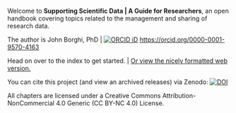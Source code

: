 Welcome to **Supporting Scientific Data | A Guide for Researchers**, an open handbook covering topics related to the management and sharing of research data.

The author is John Borghi, PhD | [![ORCID iD](https://orcid.filecamp.com/static/thumbs/03CaAkr1LaBp5PRz-thumb.png)](https://orcid.org/0000-0001-9570-4163) https://orcid.org/0000-0001-9570-4163

Head on over to the index to get started. | [Or view the nicely formatted web version.](https://johnborghi.github.io/Supporting_Scientific_Data/)

You can cite this project (and view an archived releases) via Zenodo: [![DOI](https://zenodo.org/badge/DOI/10.5281/zenodo.15634895.svg)](https://doi.org/10.5281/zenodo.15634895)

All chapters are licensed under a Creative Commons Attribution-NonCommercial 4.0 Generic (CC BY-NC 4.0) License.

